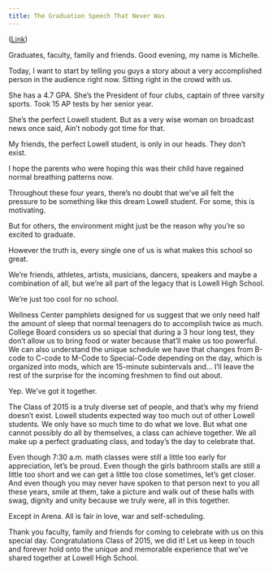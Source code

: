 ```yaml
---
title: The Graduation Speech That Never Was 
---
```


([Link](http://thelowell.org))

Graduates, faculty, family and friends. Good evening, my name is Michelle. 

Today, I want to start by telling you guys a story about a very accomplished person in the audience right now. Sitting right in the crowd with us. 

She has a 4.7 GPA. 
She’s the President of four clubs, captain of three varsity sports. 
Took 15 AP tests by her senior year. 

She’s the perfect Lowell student. 
But as a very wise woman on broadcast news once said, Ain’t nobody got time for that. 

My friends, the perfect Lowell student, is only in our heads. They don’t exist. 

I hope the parents who were hoping this was their child have regained normal breathing patterns now. 

Throughout these four years, there’s no doubt that we’ve all felt the pressure to be something like this dream Lowell student. For some, this is motivating. 

But for others, the environment might just be the reason why you’re so excited to graduate. 

However the truth is, every single one of us is what makes this school so great. 

We’re friends, athletes, artists, musicians, dancers, speakers and maybe a combination of all, but we’re all part of the legacy that is Lowell High School. 
 
We’re just too cool for no school. 

Wellness Center pamphlets designed for us suggest that we only need half the amount of sleep that normal teenagers do to accomplish twice as much. 
College Board considers us so special that during a 3 hour long test, they don’t allow us to bring food or water because that’ll make us too powerful. 
We can also understand the unique schedule we have that changes from B-code to C-code to M-Code to Special-Code depending on the day, which is organized into mods, which are 15-minute subintervals and… I’ll leave the rest of the surprise for the incoming freshmen to find out about. 

Yep. We’ve got it together. 

The Class of 2015 is a truly diverse set of people, and that’s why my friend doesn’t exist. Lowell students expected way too much out of other Lowell students. We only have so much time to do what we love. 
But what one cannot possibly do all by themselves, a class can achieve together. We all make up a perfect graduating class, and today’s the day to celebrate that. 

Even though 7:30 a.m. math classes were still a little too early for appreciation, let’s be proud. Even though the girls bathroom stalls are still a little too short and we can get a little too close sometimes, let’s get closer. And even though you may never have spoken to that person next to you all these years, smile at them, take a picture and walk out of these halls with swag, dignity and unity because we truly were, all in this together. 

Except in Arena. All is fair in love, war and self-scheduling. 

Thank you faculty, family and friends for coming to celebrate with us on this special day. Congratulations Class of 2015, we did it! 
Let us keep in touch and forever hold onto the unique and memorable experience that we’ve shared together at Lowell High School. 




